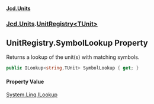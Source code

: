 #### [Jcd.Units](index 'index')
### [Jcd.Units](Jcd.Units 'Jcd.Units').[UnitRegistry&lt;TUnit&gt;](UnitRegistry_TUnit_ 'Jcd.Units.UnitRegistry<TUnit>')

## UnitRegistry<TUnit>.SymbolLookup Property

Returns a lookup of the unit(s) with matching symbols.

```csharp
public ILookup<string,TUnit> SymbolLookup { get; }
```

#### Property Value
[System.Linq.ILookup](https://docs.microsoft.com/en-us/dotnet/api/System.Linq.ILookup 'System.Linq.ILookup')